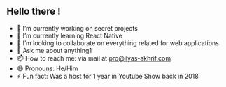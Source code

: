 ## Hello there ! 

- 🔭 I’m currently working on secret projects
- 🌱 I’m currently learning React Native
- 👯 I’m looking to collaborate on everything related for web applications
- 💬 Ask me about anything1
- 📫 How to reach me: via mail at pro@ilyas-akhrif.com
- 😄 Pronouns: He/Him
- ⚡ Fun fact: Was a host for 1 year in Youtube Show back in 2018
